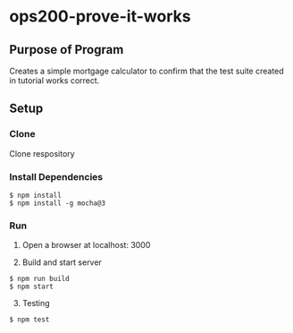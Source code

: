 # ops200-prove-it-works

## Purpose of Program
Creates a simple mortgage calculator to confirm that the test suite created in tutorial works correct.

## Setup

### Clone
Clone respository
### Install Dependencies
```
$ npm install
$ npm install -g mocha@3
```
### Run
1. Open a browser at localhost: 3000

2. Build and start server
```
$ npm run build
$ npm start
```
3. Testing
```
$ npm test
```